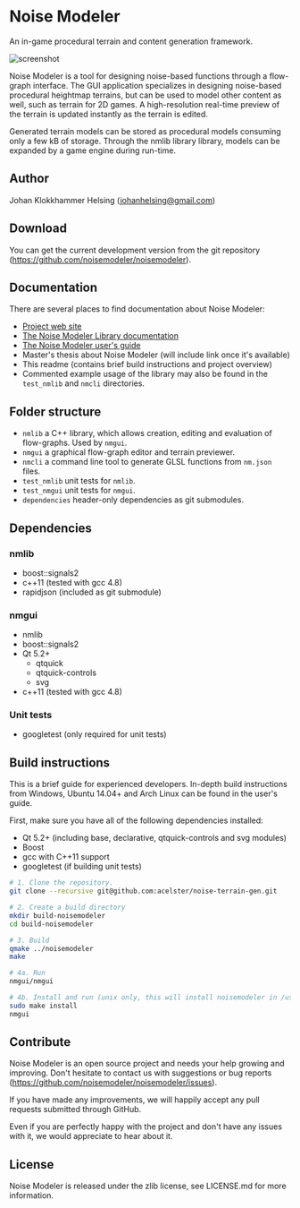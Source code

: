 # Noise Modeler

An in-game procedural terrain and content generation framework.

![screenshot](http://www.noisemodeler.org/images/noisemodelerfullscreenshot.png)

Noise Modeler is a tool for designing noise-based functions through a flow-graph interface. The GUI application specializes in designing noise-based procedural heightmap terrains, but can be used to model other content as well, such as terrain for 2D games. A high-resolution real-time preview of the terrain is updated instantly as the terrain is edited.

Generated terrain models can be stored as procedural models consuming only a few kB of storage. Through the nmlib library library, models can be expanded by a game engine during run-time.

## Author

Johan Klokkhammer Helsing (johanhelsing@gmail.com)

## Download

You can get the current development version from the git repository (https://github.com/noisemodeler/noisemodeler).

## Documentation

There are several places to find documentation about Noise Modeler:

 * [Project web site](http://www.noisemodeler.org)
 * [The Noise Modeler Library documentation](http://docs.noisemodeler.org)
 * [The Noise Modeler user's guide](http://www.noisemodeler.org/usersguide/noisemodeler-usersguide-0.1.5.pdf)
 * Master's thesis about Noise Modeler (will include link once it's available)
 * This readme (contains brief build instructions and project overview)
 * Commented example usage of the library may also be found in the `test_nmlib` and `nmcli` directories.

## Folder structure

 * `nmlib` a C++ library, which allows creation, editing and evaluation of flow-graphs. Used by `nmgui`.
 * `nmgui` a graphical flow-graph editor and terrain previewer.
 * `nmcli` a command line tool to generate GLSL functions from `nm.json` files.
 * `test_nmlib` unit tests for `nmlib`.
 * `test_nmgui` unit tests for `nmgui`.
 * `dependencies` header-only dependencies as git submodules.

## Dependencies

### nmlib

 * boost::signals2
 * c++11 (tested with gcc 4.8)
 * rapidjson (included as git submodule)

### nmgui

 * nmlib
 * boost::signals2
 * Qt 5.2+
   * qtquick
   * qtquick-controls
   * svg
 * c++11 (tested with gcc 4.8)

### Unit tests

 * googletest (only required for unit tests)

## Build instructions

This is a brief guide for experienced developers. In-depth build instructions from Windows, Ubuntu 14.04+ and Arch Linux can be found in the user's guide.

First, make sure you have all of the following dependencies installed:

 * Qt 5.2+ (including base, declarative, qtquick-controls and svg modules)
 * Boost
 * gcc with C++11 support
 * googletest (if building unit tests)

```bash
# 1. Clone the repository.
git clone --recursive git@github.com:acelster/noise-terrain-gen.git 

# 2. Create a build directory
mkdir build-noisemodeler
cd build-noisemodeler

# 3. Build
qmake ../noisemodeler
make

# 4a. Run
nmgui/nmgui

# 4b. Install and run (unix only, this will install noisemodeler in /usr/)
sudo make install
nmgui
```

## Contribute

Noise Modeler is an open source project and needs your help growing and improving. Don't hesitate to contact us with suggestions or bug reports (https://github.com/noisemodeler/noisemodeler/issues).

If you have made any improvements, we will happily accept any pull requests submitted through GitHub.

Even if you are perfectly happy with the project and don't have any issues with it, we would appreciate to hear about it.

## License

Noise Modeler is released under the zlib license, see LICENSE.md for more information.

